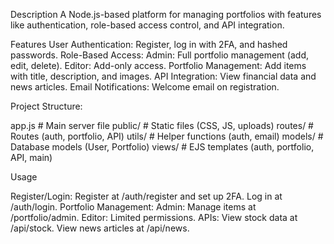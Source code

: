 Description
A Node.js-based platform for managing portfolios with features like authentication, role-based access control, and API integration.

Features
User Authentication: Register, log in with 2FA, and hashed passwords.
Role-Based Access:
Admin: Full portfolio management (add, edit, delete).
Editor: Add-only access.
Portfolio Management: Add items with title, description, and images.
API Integration: View financial data and news articles.
Email Notifications: Welcome email on registration.


Project Structure:

app.js              # Main server file
public/             # Static files (CSS, JS, uploads)
routes/             # Routes (auth, portfolio, API)
utils/              # Helper functions (auth, email)
models/             # Database models (User, Portfolio)
views/              # EJS templates (auth, portfolio, API, main)


Usage

Register/Login:
Register at /auth/register and set up 2FA.
Log in at /auth/login.
Portfolio Management:
Admin: Manage items at /portfolio/admin.
Editor: Limited permissions.
APIs:
View stock data at /api/stock.
View news articles at /api/news.

